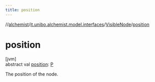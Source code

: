```yaml
---
title: position
---
```

//[alchemist](../../../index.html)/[it.unibo.alchemist.model.interfaces](../index.html)/[VisibleNode](index.html)/[position](position.html)



# position



[jvm]\
abstract val [position](position.html): [P](index.html)



The position of the node.




